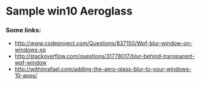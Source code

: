 # Sample win10 Aeroglass

### Some links:

* http://www.codeproject.com/Questions/837150/Wpf-blur-window-on-windows-xp
* http://stackoverflow.com/questions/31778017/blur-behind-transparent-wpf-window
* http://withinrafael.com/adding-the-aero-glass-blur-to-your-windows-10-apps/
